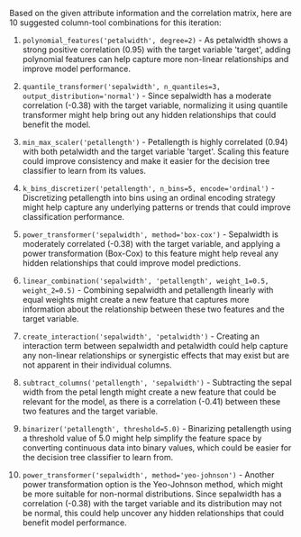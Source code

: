  Based on the given attribute information and the correlation matrix, here are 10 suggested column-tool combinations for this iteration:

1. `polynomial_features('petalwidth', degree=2)` - As petalwidth shows a strong positive correlation (0.95) with the target variable 'target', adding polynomial features can help capture more non-linear relationships and improve model performance.

2. `quantile_transformer('sepalwidth', n_quantiles=3, output_distribution='normal')` - Since sepalwidth has a moderate correlation (-0.38) with the target variable, normalizing it using quantile transformer might help bring out any hidden relationships that could benefit the model.

3. `min_max_scaler('petallength')` - Petallength is highly correlated (0.94) with both petalwidth and the target variable 'target'. Scaling this feature could improve consistency and make it easier for the decision tree classifier to learn from its values.

4. `k_bins_discretizer('petallength', n_bins=5, encode='ordinal')` - Discretizing petallength into bins using an ordinal encoding strategy might help capture any underlying patterns or trends that could improve classification performance.

5. `power_transformer('sepalwidth', method='box-cox')` - Sepalwidth is moderately correlated (-0.38) with the target variable, and applying a power transformation (Box-Cox) to this feature might help reveal any hidden relationships that could improve model predictions.

6. `linear_combination('sepalwidth', 'petallength', weight_1=0.5, weight_2=0.5)` - Combining sepalwidth and petallength linearly with equal weights might create a new feature that captures more information about the relationship between these two features and the target variable.

7. `create_interaction('sepalwidth', 'petalwidth')` - Creating an interaction term between sepalwidth and petalwidth could help capture any non-linear relationships or synergistic effects that may exist but are not apparent in their individual columns.

8. `subtract_columns('petallength', 'sepalwidth')` - Subtracting the sepal width from the petal length might create a new feature that could be relevant for the model, as there is a correlation (-0.41) between these two features and the target variable.

9. `binarizer('petallength', threshold=5.0)` - Binarizing petallength using a threshold value of 5.0 might help simplify the feature space by converting continuous data into binary values, which could be easier for the decision tree classifier to learn from.

10. `power_transformer('sepalwidth', method='yeo-johnson')` - Another power transformation option is the Yeo-Johnson method, which might be more suitable for non-normal distributions. Since sepalwidth has a correlation (-0.38) with the target variable and its distribution may not be normal, this could help uncover any hidden relationships that could benefit model performance.